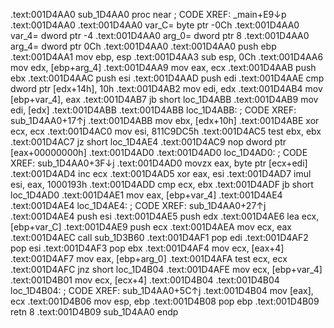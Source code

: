 .text:001D4AA0 sub_1D4AA0 proc near                    ; CODE XREF: _main+E9↓p
.text:001D4AA0
.text:001D4AA0 var_C= byte ptr -0Ch
.text:001D4AA0 var_4= dword ptr -4
.text:001D4AA0 arg_0= dword ptr  8
.text:001D4AA0 arg_4= dword ptr  0Ch
.text:001D4AA0
.text:001D4AA0 push    ebp
.text:001D4AA1 mov     ebp, esp
.text:001D4AA3 sub     esp, 0Ch
.text:001D4AA6 mov     edx, [ebp+arg_4]
.text:001D4AA9 mov     eax, ecx
.text:001D4AAB push    ebx
.text:001D4AAC push    esi
.text:001D4AAD push    edi
.text:001D4AAE cmp     dword ptr [edx+14h], 10h
.text:001D4AB2 mov     edi, edx
.text:001D4AB4 mov     [ebp+var_4], eax
.text:001D4AB7 jb      short loc_1D4ABB
.text:001D4AB9 mov     edi, [edx]
.text:001D4ABB
.text:001D4ABB loc_1D4ABB:                             ; CODE XREF: sub_1D4AA0+17↑j
.text:001D4ABB mov     ebx, [edx+10h]
.text:001D4ABE xor     ecx, ecx
.text:001D4AC0 mov     esi, 811C9DC5h
.text:001D4AC5 test    ebx, ebx
.text:001D4AC7 jz      short loc_1D4AE4
.text:001D4AC9 nop     dword ptr [eax+00000000h]
.text:001D4AD0
.text:001D4AD0 loc_1D4AD0:                             ; CODE XREF: sub_1D4AA0+3F↓j
.text:001D4AD0 movzx   eax, byte ptr [ecx+edi]
.text:001D4AD4 inc     ecx
.text:001D4AD5 xor     eax, esi
.text:001D4AD7 imul    esi, eax, 1000193h
.text:001D4ADD cmp     ecx, ebx
.text:001D4ADF jb      short loc_1D4AD0
.text:001D4AE1 mov     eax, [ebp+var_4]
.text:001D4AE4
.text:001D4AE4 loc_1D4AE4:                             ; CODE XREF: sub_1D4AA0+27↑j
.text:001D4AE4 push    esi
.text:001D4AE5 push    edx
.text:001D4AE6 lea     ecx, [ebp+var_C]
.text:001D4AE9 push    ecx
.text:001D4AEA mov     ecx, eax
.text:001D4AEC call    sub_1D3B60
.text:001D4AF1 pop     edi
.text:001D4AF2 pop     esi
.text:001D4AF3 pop     ebx
.text:001D4AF4 mov     ecx, [eax+4]
.text:001D4AF7 mov     eax, [ebp+arg_0]
.text:001D4AFA test    ecx, ecx
.text:001D4AFC jnz     short loc_1D4B04
.text:001D4AFE mov     ecx, [ebp+var_4]
.text:001D4B01 mov     ecx, [ecx+4]
.text:001D4B04
.text:001D4B04 loc_1D4B04:                             ; CODE XREF: sub_1D4AA0+5C↑j
.text:001D4B04 mov     [eax], ecx
.text:001D4B06 mov     esp, ebp
.text:001D4B08 pop     ebp
.text:001D4B09 retn    8
.text:001D4B09 sub_1D4AA0 endp